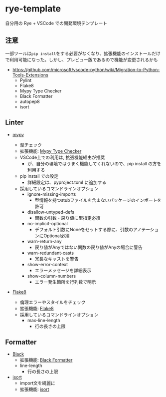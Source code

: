 # rye-template

自分用の Rye + VSCode での開発環境テンプレート


## 注意
一部ツールは`pip install`をする必要がなくなり、拡張機能のインストールだけで利用可能になった。しかし、プレビュー版であるので機能が変更されるかも
- https://github.com/microsoft/vscode-python/wiki/Migration-to-Python-Tools-Extensions
  - Pylint
  - Flake8
  - Mypy Type Checker
  - Black Formatter
  - autopep8
  - isort

## Linter
- [mypy](https://github.com/python/mypy)
  - 型チェック
  - 拡張機能: [Mypy Type Checker](https://marketplace.visualstudio.com/items?itemName=ms-python.mypy-type-checker)
  - VSCode上での利用は, 拡張機能経由が推奨
    - が、自分の環境ではうまく機能してくれないので、pip install の方を利用する
  - pip install での設定
    - 詳細設定は、pyproject.toml に追加する
  - 採用しているコマンドラインオプション
    - ignore-missing-imports
      - 型情報を持つstubファイルを含まないパッケージのインポートを許可
    - disallow-untyped-defs
      - 関数の引数・戻り値に型指定必須
    - no-implicit-optional
      - デフォルト引数にNoneをセットする際に、引数のアノテーションにOptional必須
    - warn-return-any
      - 戻り値がAnyではない関数の戻り値がAnyの場合に警告
    - warn-redundant-casts
      - 冗長なキャストを警告
    - show-error-context
      - エラーメッセージを詳細表示
    - show-column-numbers
      - エラー発生箇所を行列数で明示

- [Flake8](https://github.com/PyCQA/flake8)
  - 倫理エラーやスタイルをチェック
  - 拡張機能: [Flake8](https://marketplace.visualstudio.com/items?itemName=ms-python.flake8)
  - 採用しているコマンドラインオプション
    - max-line-length
      - 行の長さの上限


## Formatter
- [Black](https://github.com/psf/black)
  - 拡張機能: [Black Formatter](https://marketplace.visualstudio.com/items?itemName=ms-python.black-formatter)
  - line-length
    - 行の長さの上限
- [isort](https://github.com/pycqa/isort/)
  - import文を綺麗に
  - 拡張機能: [isort](https://marketplace.visualstudio.com/items?itemName=ms-python.isort)
